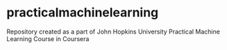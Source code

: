 # practicalmachinelearning
Repository created as a part of John Hopkins University Practical Machine Learning Course in Coursera
